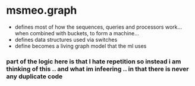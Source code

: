 # msmeo.graph
- defines most of how the sequences, queries and processors work... when combined with buckets, to form a machine... 
- defines data structures used via switches
- define becomes a living graph model that the ml uses

### part of the logic here is that I hate repetition so instead i am thinking of this .. and what im infeering .. in that there is never any duplicate code
